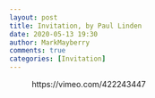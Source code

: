 ```yaml
---
layout: post
title: Invitation, by Paul Linden
date: 2020-05-13 19:30
author: MarkMayberry
comments: true
categories: [Invitation]
---
```

<!-- wp:core-embed/vimeo {"url":"https://vimeo.com/422243447","type":"video","providerNameSlug":"vimeo","className":"wp-embed-aspect-4-3 wp-has-aspect-ratio"} -->
<figure class="wp-block-embed-vimeo wp-block-embed is-type-video is-provider-vimeo wp-embed-aspect-4-3 wp-has-aspect-ratio"><div class="wp-block-embed__wrapper">
https://vimeo.com/422243447
</div></figure>
<!-- /wp:core-embed/vimeo -->
